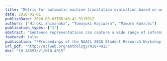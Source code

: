 ```yaml
---
title: "Metric for automatic machine translation evaluation based on universal sentence representations"
date: 2018-01-01
publishDate: 2020-08-03T05:48:42.911591Z
authors: ["Hiroki Shimanaka", "Tomoyuki Kajiwara", "Mamoru Komachi"]
publication_types: ["1"]
abstract: "Sentence representations can capture a wide range of information that cannot be captured by local features based on character or word N-grams. This paper examines the usefulness of universal sentence representations for evaluating the quality of machine translation. Al-though it is difficult to train sentence representations using small-scale translation datasets with manual evaluation, sentence representations trained from large-scale data in other tasks can improve the automatic evaluation of machine translation. Experimental results of the WMT-2016 dataset show that the proposed method achieves state-of-the-art performance with sentence representation features only."
featured: false
publication: "*Proceedings of the NAACL 2018 Student Research Workshop (NAACL 2018 SRW)*"
url_pdf: "http://aclweb.org/anthology/N18-4015"
doi: "10.18653/v1/N18-4015"
---
```


